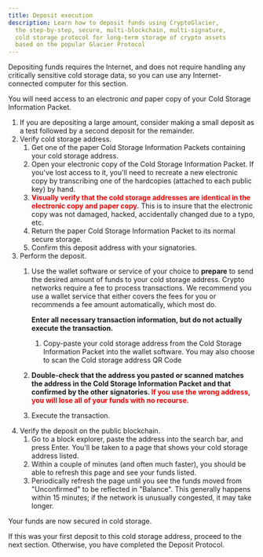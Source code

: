 ```yaml
---
title: Deposit execution
description: Learn how to deposit funds using CryptoGlacier,
  the step-by-step, secure, multi-blockchain, multi-signature,
  cold storage protocol for long-term storage of crypto assets
  based on the popular Glacier Protocol
---
```


Depositing funds requires the Internet, and does not require handling any
critically sensitive cold storage data, so you can use any Internet-connected
computer for this section.

You will need access to an electronic *and* paper copy of your
<span class="warning">Cold Storage Information Packet</span>.

1. If you are depositing a large amount, consider making a small deposit as a test followed by a second deposit for the remainder.
2. Verify cold storage address.
    1. Get one of the paper
    <span class="warning">Cold Storage Information Packets</span> containing
    your cold storage address.
    2. Open your electronic copy of the
    <span class="warning">Cold Storage Information Packet</span>.
    If you've lost access to it, you'll need to recreate a new electronic
    copy by transcribing one of the hardcopies (attached to each public key)
    by hand.
    3. **<span style="color: red;">Visually verify that the
    <span class="warning">cold storage addresses</span> are identical in the
    electronic copy and paper copy.</span>**
    This is to insure that the electronic copy was not damaged, hacked,
    accidentally changed due to a typo, etc.
    4. Return the paper
    <span class="warning">Cold Storage Information Packet</span> to its
    normal secure storage.
    5. Confirm this deposit address with your signatories.
3. Perform the deposit.
    1. Use the wallet software or service of your choice to **prepare** to send the
    desired amount of funds to your
    <span class="warning">cold storage address</span>.
    Crypto networks require a fee to process transactions. We recommend
    you use a wallet service that either covers the fees for you or recommends
    a fee amount automatically, which most do.

        **Enter all necessary transaction information, but do not actually execute the transaction.**

        1. Copy-paste your <span class="warning">cold storage address</span>
        from the <span class="warning">Cold Storage Information Packet</span>
        into the wallet software. You may also choose to scan the <span class="warning">Cold storage address QR Code</span>

    2. **Double-check that the address you pasted or scanned matches the address
    in the <span class="warning">Cold Storage Information Packet</span> and that
    confirmed by the other signatories. <span style="color: red;">If you use the
    wrong address, you will lose all of your funds with no recourse.</span>**
    3. Execute the transaction.
4. Verify the deposit on the public blockchain.
    1. Go to a block explorer, paste the address into the search bar, and press Enter.
    You'll be taken to a page that shows your <span class="warning">cold storage address</span>
    listed.
    2. Within a couple of minutes (and often much faster), you should be able
    to refresh this page and see your funds listed.
    3. Periodically refresh the page until you see the funds moved from
    "Unconfirmed" to be reflected in "Balance". This generally happens within
    15 minutes; if the network is unusually congested, it may take longer.

Your funds are now secured in cold storage.

If this was your first deposit to this <span class="warning">cold storage
address</span>, proceed to the next section. Otherwise, you have completed the
Deposit Protocol.
